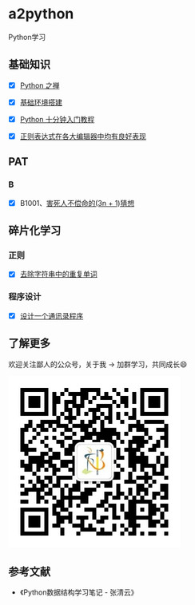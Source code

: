 # a2python

Python学习

## 基础知识

- [x] [Python 之禅](base/the-zen-of-python.md)

- [x] [基础环境搭建](base/env.md)

- [x] [Python 十分钟入门教程](base/ten-minutes-python-introductory-tutorial.md)

- [x] [正则表达式在各大编辑器中均有良好表现](base/regexp-in-editor.md)

## PAT

### B

- [x] B1001、[害死人不偿命的(3n + 1)猜想](https://pintia.cn/problem-sets/994805260223102976/problems/994805325918486528)

## 碎片化学习

### 正则

- [x] [去除字符串中的重复单词](/code/regexp/01-duplicate-str.py)

### 程序设计

- [x] [设计一个通讯录程序](/code/demo/2022-05-31-address-book.py)

## 了解更多

欢迎关注鄙人的公众号，关于我 -> 加群学习，共同成长:smile:

![wechat qrcode](base/img/wechat-cnroadbridge.jpg)

## 参考文献

* 《Python数据结构学习笔记 - 张清云》
